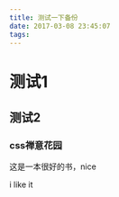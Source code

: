 ```yaml
---
title: 测试一下备份
date: 2017-03-08 23:45:07
tags:
---
```

# 测试1
## 测试2
### css禅意花园
这是一本很好的书，nice

i like it